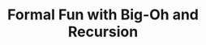 ---
number: 3
title: Formal Fun with Big-Oh and Recursion
release: 2022-09-15 18:30
due: 2022-09-27 23:59
pdf: ""
replit: "https://replit.com/@comp285-fall22/HW3"
walkthrough: "https://drive.google.com/file/d/1TGxCZisPpdT_EmLuopubA7YTDX2abHJF/view?usp=sharing"
---